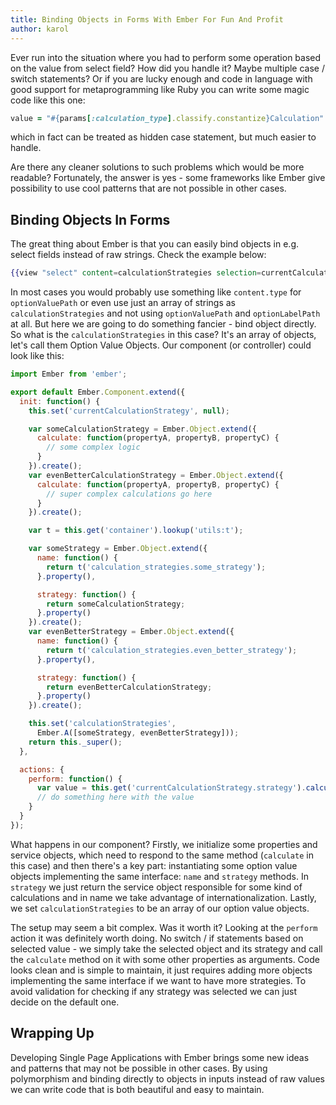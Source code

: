 ```yaml
---
title: Binding Objects in Forms With Ember For Fun And Profit
author: karol
---
```


Ever run into the situation where you had to perform some operation based on the value from select field? How did you handle it? Maybe multiple case / switch statements? Or if you are lucky enough and code in language with good support for metaprogramming like Ruby you can write some magic code like this one:

```ruby
value = "#{params[:calculation_type].classify.constantize}Calculation".new.calculate(params)
```

which in fact can be treated as hidden case statement, but much easier to handle.

Are there any cleaner solutions to such problems which would be more readable? Fortunately, the answer is yes - some frameworks like Ember give possibility to use cool patterns that are not possible in other cases.

## Binding Objects In Forms

The great thing about Ember is that you can easily bind objects in e.g. select fields instead of raw strings. Check the example below:

```handlebars
{{view "select" content=calculationStrategies selection=currentCalculationStrategy optionValuePath="content" optionLabelPath="content.name" multiple=false}}
```

In most cases you would probably use something like `content.type` for `optionValuePath` or even use just an array of strings as `calculationStrategies` and not using `optionValuePath` and `optionLabelPath` at all. But here we are going to do something fancier - bind object directly.  So what is the `calculationStrategies` in this case?  It's an array of objects, let's call them Option Value Objects. Our component (or controller) could look like this:

```javascript
import Ember from 'ember';

export default Ember.Component.extend({
  init: function() {
    this.set('currentCalculationStrategy', null);

    var someCalculationStrategy = Ember.Object.extend({
      calculate: function(propertyA, propertyB, propertyC) {
        // some complex logic
      }
    }).create();
    var evenBetterCalculationStrategy = Ember.Object.extend({
      calculate: function(propertyA, propertyB, propertyC) {
        // super complex calculations go here
      }
    }).create();

    var t = this.get('container').lookup('utils:t');

    var someStrategy = Ember.Object.extend({
      name: function() {
        return t('calculation_strategies.some_strategy');
      }.property(),

      strategy: function() {
        return someCalculationStrategy;
      }.property()
    }).create();
    var evenBetterStrategy = Ember.Object.extend({
      name: function() {
        return t('calculation_strategies.even_better_strategy');
      }.property(),

      strategy: function() {
        return evenBetterCalculationStrategy;
      }.property()
    }).create();

    this.set('calculationStrategies',
      Ember.A([someStrategy, evenBetterStrategy]));
    return this._super();
  },

  actions: {
    perform: function() {
      var value = this.get('currentCalculationStrategy.strategy').calculate(this.get('propertyA'), this.get('propertyB'), this.get('yetAnotherProperty'));
      // do something here with the value
    }
  }
});
```

What happens in our component? Firstly, we initialize some properties and service objects, which need to respond to the same method (`calculate` in this case) and then there's a key part: instantiating some option value objects implementing the same interface: `name` and `strategy` methods. In `strategy` we just return the service object responsible for some kind of calculations and in name we take advantage of internationalization. Lastly, we set `calculationStrategies` to be an array of our option value objects.

The setup may seem a bit complex. Was it worth it? Looking at the `perform` action it was definitely worth doing. No switch / if statements based on selected value - we simply take the selected object and its strategy and call the `calculate` method on it with some other properties as arguments. Code looks clean and is simple to maintain, it just requires adding more objects implementing the same interface if we want to have more strategies. To avoid validation for checking if any strategy was selected we can just decide on the default one.

## Wrapping Up

Developing Single Page Applications with Ember brings some new ideas and patterns that may not be possible in other cases. By using polymorphism and binding directly to objects in inputs instead of raw values we can write code that is both beautiful and easy to maintain.
